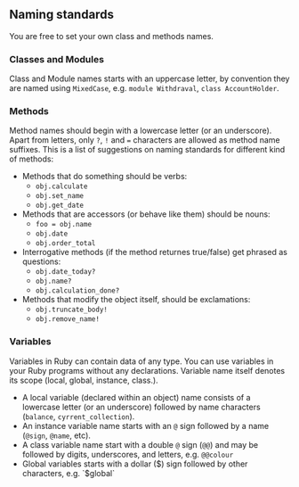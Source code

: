 ## Naming standards
You are free to set your own class and methods names. 
### Classes and Modules 
Class and Module names starts with an uppercase letter, by convention they are named using `MixedCase`, e.g. `module Withdraval`, `class AccountHolder`.

### Methods
Method names should begin with a lowercase letter (or an underscore). Apart from letters, only `?`, `!` and `=` characters are allowed as method name suffixes. This is a list of suggestions on naming standards for different kind of methods:
- Methods that do something should be verbs:
  - `obj.calculate`
  - `obj.set_name`
  - `obj.get_date`
- Methods that are accessors (or behave like them) should be nouns:
  - `foo = obj.name`
  - `obj.date`
  - `obj.order_total`
- Interrogative methods (if the
method returnes true/false) get phrased as questions:
  - `obj.date_today?`
  - `obj.name?`
  - `obj.calculation_done?`
- Methods that modify the object itself, should be
exclamations:
  - `obj.truncate_body!`
  - `obj.remove_name!`

### Variables

Variables in Ruby can contain data of any type. You can use variables in your Ruby programs without any declarations. Variable name itself denotes its scope (local, global, instance, class.).

- A local variable (declared within an object) name consists of a lowercase letter (or an underscore) followed by name characters (`balance`, `cyrrent_collection`).
- An instance variable name starts with an `@` sign followed by a name (`@sign`, `@name`, etc).
- A class variable name start with a double `@` sign (`@@`) and may be followed by digits, underscores, and letters, e.g. `@@colour`
- Global variables starts with a dollar ($) sign followed by other characters, e.g. `$global`